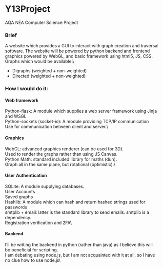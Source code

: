 # Y13Project
AQA NEA Computer Science Project


### Brief
A website which provides a GUI to interact with graph creation and traversal software. The website will be powered by python backend and frontend graphics powered by WebGL, and basic framework using html5, JS, CSS.
Graphs which would be available:\
- Digraphs (weighted + non-weighted)
- Directed (weighted + non-weighted)

### How I would do it:
#### Web framework
Python-flask: A module which supplies a web server framework using Jinja and WSGI.\
Python-sockets (socket-io): A module providing TCP/IP communication\
Use for communication between client and server.\

#### Graphics
WebGL: advanced graphics renderer (can be used for 3D).\
Used to render the graphs rather than using JS Canvas.\
Python Math: standard included library for maths (duh).\
Graph all in the same plane, but rotational (optimistic).\

#### User Authentication
SQLite: A module supplying databases.\
User Accounts\
Saved graphs\
Hashlib: A module which can hash and return hashed strings used for passwords\
smtplib + email: latter is the standard library to send emails. smtplib is a dependency. \
Registration verification and 2FA\

#### Backend
I’ll be writing the backend in python (rather than java) as I believe this will be beneficial for scripting.\
I am debating using node.js, but I am not acquainted with it at all, so I have no clue how to use node.js\
